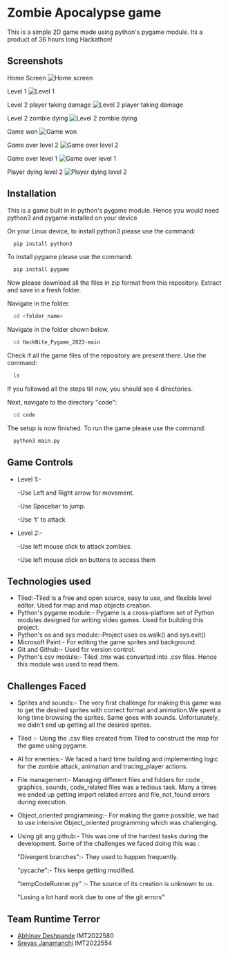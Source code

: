 
# Zombie Apocalypse  game

This is a simple 2D game made using python's pygame module.
Its a product of 36 hours long Hackathon!

## Screenshots

Home Screen
![Home screen](https://github.com/Abhi-git-ghpro/HackNite_backup/blob/main/screenshots_for_game/1.png)

Level 1
![Level 1](https://github.com/Abhi-git-ghpro/HackNite_backup/blob/main/screenshots_for_game/2.png)

Level 2 player taking damage
![Level 2 player taking damage](https://github.com/Abhi-git-ghpro/HackNite_backup/blob/main/screenshots_for_game/3.png)

Level 2 zombie dying
![Level 2 zombie dying](https://github.com/Abhi-git-ghpro/HackNite_backup/blob/main/screenshots_for_game/4.png)

Game won
![Game won](https://github.com/Abhi-git-ghpro/HackNite_backup/blob/main/screenshots_for_game/5.png)

Game over level 2
![Game over level 2](https://github.com/Abhi-git-ghpro/HackNite_backup/blob/main/screenshots_for_game/6.png)

Game over level 1
![Game over level 1](https://github.com/Abhi-git-ghpro/HackNite_backup/blob/main/screenshots_for_game/7.png)

Player dying level 2
![Player dying level 2](https://github.com/Abhi-git-ghpro/HackNite_backup/blob/main/screenshots_for_game/8.png)



## Installation

This is a game built in in python's pygame module. Hence you would need python3 and pygame installed on your device

On your Linux device,
to install python3 please use the command:
```bash
  pip install python3
```
To install pygame please use the command:
```bash
  pip install pygame
```
Now please download all the files in zip format from this repository. Extract and save in a fresh folder.

Navigate in the folder.
```bash
  cd <folder_name>
```
Navigate in the folder shown below.
```bash
  cd HackNite_Pygame_2023-main
```

Check if all the game files of the repository are present there.
Use the command:
```bash
  ls
```
If you followed all the steps till now, you should see 4 directories.

Next, navigate to the directory "code":
```bash
  cd code
```
The setup is now finished. To run the game please use the command:
```bash
  python3 main.py
```
## Game Controls
- Level 1:- 
  
  -Use Left and Right arrow for movement.

  -Use Spacebar to jump.
  
  -Use 't' to attack

- Level 2:-
  
  -Use left mouse click to attack zombies.

  -Use left mouse click on buttons to access them
## Technologies used

- Tiled:-Tiled is a free and open source, easy to use, and      flexible level editor. Used for map and map objects creation.
- Python's pygame module:- Pygame is a cross-platform set of Python modules designed for writing video games. Used for building this project.
- Python's os and sys module:-Project uses os.walk() and sys.exit()
- Microsoft Paint:- For editing the game sprites and background.
- Git and Github:- Used for version control.
- Python's csv module:- Tiled .tmx was converted into .csv files. Hence this module was used to read them.



## Challenges Faced
- Sprites and sounds:- The very first challenge for making this game was to get the desired sprites with correct format and animation.We spent a long time browsing the sprites. Same goes with sounds. Unfortunately, we didn't end up getting all the desired sprites.
- Tiled :- Using the .csv files created from Tiled to construct the map for the game using pygame.
- AI for enemies:- We faced a hard time building and implementing logic for the zombie attack, animation and tracing_player actions.
- File management:- Managing different files and folders for code , graphics, sounds, code_related files was a tedious task.
Many a times we ended up getting import related errors and file_not_found errors during execution.
- Object_oriented programming:- For making the game possible, we had to use intensive Object_oriented programming which was challenging.
- Using git ang github:- This was one of the hardest tasks during the development. Some of the challenges we faced doing this was :

  "Divergent branches":- They used to happen frequently.

  "pycache":- This keeps getting modified.

  "tempCodeRunner.py" :- The source of its creation is unknown  to us.

  "Losing a lot hard work due to one of the git errors"




## Team __Runtime Terror__

- [Abhinav Deshpande](https://github.com/Abhi-git-ghpro)
  IMT2022580
- [Sreyas Janamanchi](https://github.com/Sreyas-J)
  IMT2022554



